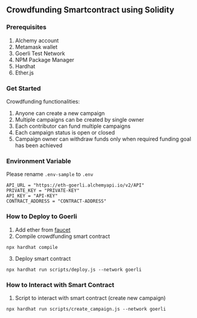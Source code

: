## Crowdfunding Smartcontract using Solidity

### Prerequisites

1. Alchemy account
2. Metamask wallet
3. Goerli Test Network
4. NPM Package Manager
5. Hardhat
6. Ether.js

### Get Started

Crowdfunding functionalities:
1. Anyone can create a new campaign
2. Multiple campaigns can be created by single owner
3. Each contributor can fund multiple campaigns
4. Each campaign status is open or closed
5. Campaign owner can withdraw funds only when required funding goal has been achieved

### Environment Variable

Please rename `.env-sample` to `.env`

```
API_URL = "https://eth-goerli.alchemyapi.io/v2/API"
PRIVATE_KEY = "PRIVATE-KEY"
API_KEY = "API-KEY"
CONTRACT_ADDRESS = "CONTRACT-ADDRESS"
```

### How to Deploy to Goerli

1. Add ether from [faucet](https://goerlifaucet.com/)
2. Compile crowdfunding smart contract
```
npx hardhat compile
```
3. Deploy smart contract
```
npx hardhat run scripts/deploy.js --network goerli
```

### How to Interact with Smart Contract

1. Script to interact with smart contract (create new campaign)
```
npx hardhat run scripts/create_campaign.js --network goerli
```